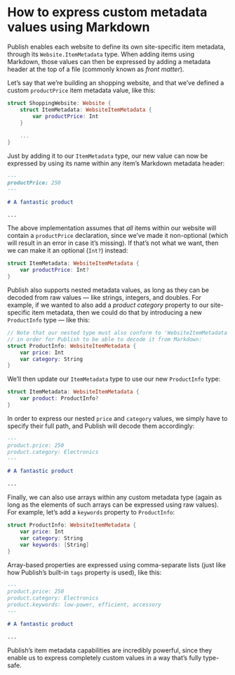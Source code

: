 # How to express custom metadata values using Markdown

Publish enables each website to define its own site-specific item metadata, through its `Website.ItemMetadata` type. When adding items using Markdown, those values can then be expressed by adding a metadata header at the top of a file (commonly known as *front matter*).

Let’s say that we’re building an shopping website, and that we’ve defined a custom `productPrice` item metadata value, like this:

```swift
struct ShoppingWebsite: Website {
    struct ItemMetadata: WebsiteItemMetadata {
        var productPrice: Int
    }
    
    ...
}
```

Just by adding it to our `ItemMetadata` type, our new value can now be expressed by using its name within any item’s Markdown metadata header:

```markdown
---
productPrice: 250
---

# A fantastic product

...
```

The above implementation assumes that *all* items within our website will contain a `productPrice` declaration, since we’ve made it non-optional (which will result in an error in case it’s missing). If that’s not what we want, then we can make it an optional (`Int?`) instead:

```swift
struct ItemMetadata: WebsiteItemMetadata {
    var productPrice: Int?
}
```

Publish also supports nested metadata values, as long as they can be decoded from raw values — like strings, integers, and doubles. For example, if we wanted to also add a *product category* property to our site-specific item metadata, then we could do that by introducing a new `ProductInfo` type — like this:

```swift
// Note that our nested type must also conform to 'WebsiteItemMetadata',
// in order for Publish to be able to decode it from Markdown:
struct ProductInfo: WebsiteItemMetadata {
    var price: Int
    var category: String
}
```

We’ll then update our `ItemMetadata` type to use our new `ProductInfo` type:

```swift
struct ItemMetadata: WebsiteItemMetadata {
    var product: ProductInfo?
}
```

In order to express our nested `price` and `category` values, we simply have to specify their full path, and Publish will decode them accordingly:

```markdown
---
product.price: 250
product.category: Electronics
---

# A fantastic product

...
```

Finally, we can also use arrays within any custom metadata type (again as long as the elements of such arrays can be expressed using raw values). For example, let’s add a `keywords` property to `ProductInfo`:

```swift
struct ProductInfo: WebsiteItemMetadata {
    var price: Int
    var category: String
    var keywords: [String]
}
```

Array-based properties are expressed using comma-separate lists (just like how Publish’s built-in `tags` property is used), like this:

```markdown
---
product.price: 250
product.category: Electronics
product.keywords: low-power, efficient, accessory
---

# A fantastic product

...
```

Publish’s item metadata capabilities are incredibly powerful, since they enable us to express completely custom values in a way that’s fully type-safe.
